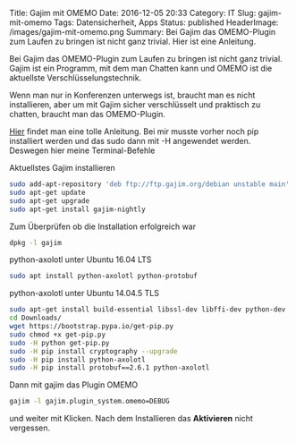 Title: Gajim mit OMEMO
Date: 2016-12-05 20:33
Category: IT
Slug: gajim-mit-omemo
Tags: Datensicherheit, Apps
Status: published
HeaderImage: /images/gajim-mit-omemo.png
Summary: Bei Gajim das OMEMO-Plugin zum Laufen zu bringen ist nicht ganz trivial. Hier ist eine Anleitung.

Bei Gajim das OMEMO-Plugin zum Laufen zu bringen ist nicht ganz
trivial. Gajim ist ein Programm, mit dem man Chatten kann und OMEMO ist die aktuellste Verschlüsselungstechnik.

Wenn man nur in Konferenzen unterwegs
ist, braucht man es nicht installieren, aber um mit Gajim sicher
verschlüsselt und praktisch zu chatten, braucht man das OMEMO-Plugin.

[Hier](http://barfoos.blogsport.eu/gajim-mit-omemo-verschluesselung/)
findet man eine tolle Anleitung. Bei mir musste vorher noch pip
installiert werden und das sudo dann mit -H angewendet werden. Deswegen
hier meine Terminal-Befehle

Aktuellstes Gajim installieren

```bash
sudo add-apt-repository 'deb ftp://ftp.gajim.org/debian unstable main'
sudo apt-get update
sudo apt-get upgrade
sudo apt-get install gajim-nightly
```

<!-- # https://dev.gajim.org/gajim/gajim/issues/9118 -->

Zum Überprüfen ob die Installation erfolgreich war
```bash
dpkg -l gajim
```
python-axolotl unter Ubuntu 16.04 LTS

```bash
sudo apt install python-axolotl python-protobuf
```

python-axolotl unter Ubuntu 14.04.5 TLS

```bash
sudo apt-get install build-essential libssl-dev libffi-dev python-dev
cd Downloads/
wget https://bootstrap.pypa.io/get-pip.py
sudo chmod +x get-pip.py
sudo -H python get-pip.py
sudo -H pip install cryptography --upgrade
sudo -H pip install python-axolotl
sudo -H pip install protobuf==2.6.1 python-axolotl
```

Dann mit gajim das Plugin OMEMO

```bash
gajim -l gajim.plugin_system.omemo=DEBUG
```
und weiter mit Klicken. Nach dem Installieren das **Aktivieren** nicht vergessen.
